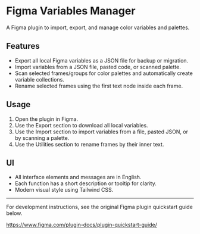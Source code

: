 # Figma Variables Manager

A Figma plugin to import, export, and manage color variables and palettes.

## Features
- Export all local Figma variables as a JSON file for backup or migration.
- Import variables from a JSON file, pasted code, or scanned palette.
- Scan selected frames/groups for color palettes and automatically create variable collections.
- Rename selected frames using the first text node inside each frame.

## Usage
1. Open the plugin in Figma.
2. Use the Export section to download all local variables.
3. Use the Import section to import variables from a file, pasted JSON, or by scanning a palette.
4. Use the Utilities section to rename frames by their inner text.

## UI
- All interface elements and messages are in English.
- Each function has a short description or tooltip for clarity.
- Modern visual style using Tailwind CSS.

---

For development instructions, see the original Figma plugin quickstart guide below.

https://www.figma.com/plugin-docs/plugin-quickstart-guide/
